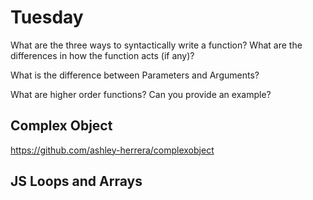 # Tuesday
What are the three ways to syntactically write a function? What are the differences in how the function acts (if any)?
>

What is the difference between Parameters and Arguments?
>

What are higher order functions? Can you provide an example?
>

## Complex Object
https://github.com/ashley-herrera/complexobject

## JS Loops and Arrays

